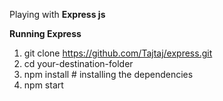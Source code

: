 Playing with **Express js**

**Running Express**

1. git clone https://github.com/Tajtaj/express.git
2. cd your-destination-folder
3. npm install # installing the dependencies
4. npm start


